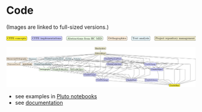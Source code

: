 # Code

(Images are linked to full-sized versions.)

[![Color key](./colorkey.png)](./colorkey.png)

[![Modules graph](https://raw.githubusercontent.com/cite-architecture/modulegraph/main/graphs/packages.png)](https://raw.githubusercontent.com/cite-architecture/modulegraph/main/graphs/packages.png)

- see examples in [Pluto notebooks](./notebooks/)
- see [documentation](./docstrings/)
